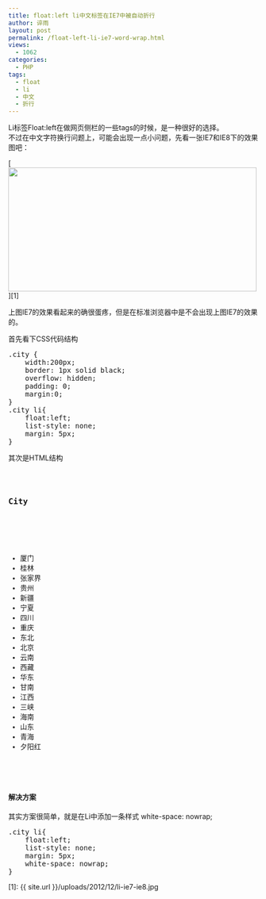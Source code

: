 ```yaml
---
title: float:left li中文标签在IE7中被自动折行
author: 谇雨
layout: post
permalink: /float-left-li-ie7-word-wrap.html
views:
  - 1062
categories:
  - PHP
tags:
  - float
  - li
  - 中文
  - 折行
---
```

Li标签Float:left在做网页侧栏的一些tags的时候，是一种很好的选择。  
不过在中文字符换行问题上，可能会出现一点小问题，先看一张IE7和IE8下的效果图吧：

[<img class="alignnone size-full wp-image-764" title="li-ie7-ie8" src="{{ site.url }}/uploads/2012/12/li-ie7-ie8.jpg" alt="" width="500" height="250" />][1]

上图IE7的效果看起来的确很蛋疼，但是在标准浏览器中是不会出现上图IE7的效果的。

首先看下CSS代码结构<!--more-->

<pre class="lang:css decode:true" title="非常简单的Css定义">.city {
    width:200px;
    border: 1px solid black;
    overflow: hidden; 
    padding: 0;
    margin:0;
}
.city li{
    float:left; 
    list-style: none; 
    margin: 5px;
}</pre>

其次是HTML结构

<pre class="lang:xhtml decode:true" title="更简单的HTML定义"><div class="box">
    <h3>City</h3> 
    <ul class="city">        
        <li>厦门</li><li>桂林</li><li>张家界</li><li>贵州</li><li>新疆</li><li>宁夏</li><li>四川</li><li>重庆</li><li>东北</li><li>北京</li><li>云南</li><li>西藏</li><li>华东</li><li>甘南</li><li>江西</li><li>三峡</li><li>海南</li><li>山东</li><li>青海</li><li>夕阳红</li>
    </ul>  
</div></pre>

#### 解决方案

其实方案很简单，就是在Li中添加一条样式 white-space: nowrap;

<pre class="lang:default decode:true" title="Li中加入white-space: nowrap">.city li{
    float:left; 
    list-style: none; 
    margin: 5px; 
    white-space: nowrap;
}</pre>

 [1]: {{ site.url }}/uploads/2012/12/li-ie7-ie8.jpg